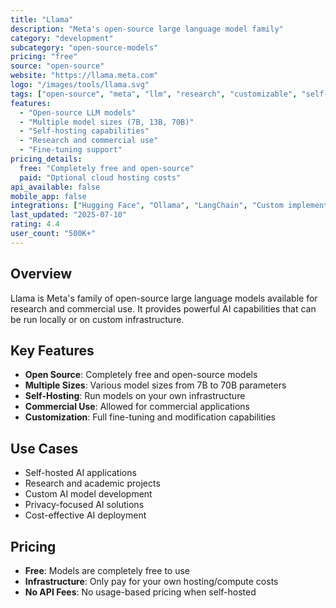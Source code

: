 ```yaml
---
title: "Llama"
description: "Meta's open-source large language model family"
category: "development"
subcategory: "open-source-models"
pricing: "free"
source: "open-source"
website: "https://llama.meta.com"
logo: "/images/tools/llama.svg"
tags: ["open-source", "meta", "llm", "research", "customizable", "self-hosted"]
features:
  - "Open-source LLM models"
  - "Multiple model sizes (7B, 13B, 70B)"
  - "Self-hosting capabilities"
  - "Research and commercial use"
  - "Fine-tuning support"
pricing_details:
  free: "Completely free and open-source"
  paid: "Optional cloud hosting costs"
api_available: false
mobile_app: false
integrations: ["Hugging Face", "Ollama", "LangChain", "Custom implementations"]
last_updated: "2025-07-10"
rating: 4.4
user_count: "500K+"
---
```


## Overview

Llama is Meta's family of open-source large language models available for research and commercial use. It provides powerful AI capabilities that can be run locally or on custom infrastructure.

## Key Features

- **Open Source**: Completely free and open-source models
- **Multiple Sizes**: Various model sizes from 7B to 70B parameters
- **Self-Hosting**: Run models on your own infrastructure
- **Commercial Use**: Allowed for commercial applications
- **Customization**: Full fine-tuning and modification capabilities

## Use Cases

- Self-hosted AI applications
- Research and academic projects
- Custom AI model development
- Privacy-focused AI solutions
- Cost-effective AI deployment

## Pricing

- **Free**: Models are completely free to use
- **Infrastructure**: Only pay for your own hosting/compute costs
- **No API Fees**: No usage-based pricing when self-hosted